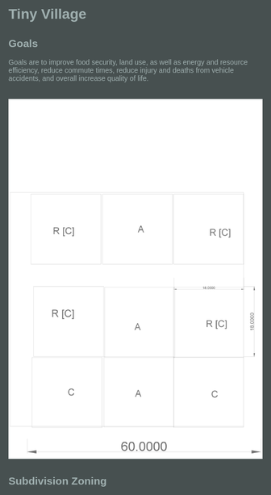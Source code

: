 
<p><link rel="stylesheet" href="css/main.css"/></p>
<style>
body, p, div, html {
  font-family: 'Titillium Web', sans-serif;
  color: #a0b0b0;
  background-color: #475050;
}

body {
 margin: 2em;
}

</style>

# Tiny Village

## Goals

Goals are to improve food security, land use, as well as energy and resource efficiency, reduce commute times, reduce injury and deaths from vehicle accidents, and overall increase quality of life.

## Subvivision of Surburban Plots

The core idea is to subdivide each  residential surburban 
plot into 9 lots.  Given a typical lot size of 60'x60',
that means each plot is 18'x18' with 6' on the side in the center
for passage.

<img src="vill.png" width="600px" style="position:relative; margin-top:-100px;"/>

## Subdivision Zoning


